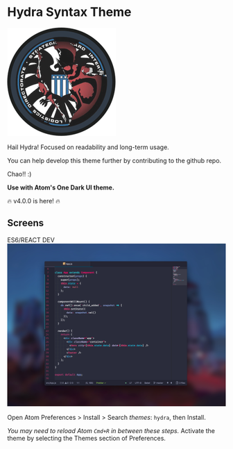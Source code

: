 # Hydra Syntax Theme
![Inspiration](https://raw.githubusercontent.com/juanmnl/hydra-theme/master/hydra.png)

Hail Hydra!
Focused on readability and long-term usage.

You can help develop this theme further by contributing to the github repo.

Chao!! :)

**Use with Atom's One Dark UI theme.**

:fire: v4.0.0 is here! :fire:

## Screens

ES6/REACT DEV
![Hydra-syntax screenshot](https://raw.githubusercontent.com/juanmnl/hydra-theme/master/jsx.png)

Open Atom Preferences > Install > Search *themes*: `hydra`,
then Install.

*You may need to reload Atom `Cmd+R` in between these steps.*
Activate the theme by selecting the Themes section of Preferences.
